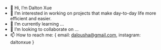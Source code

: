 - 👋 Hi, I’m Dalton Xue
- 👀 I’m interested in working on projects that make day-to-day life more efficient and easier.
- 🌱 I’m currently learning ...
- 💞️ I’m looking to collaborate on ...
- 📫 How to reach me: { email: dalousha@gmail.com, instagram: daltonxue }
 

<!---
dalousha/dalousha is a ✨ special ✨ repository because its `README.md` (this file) appears on your GitHub profile.
You can click the Preview link to take a look at your changes.
--->
